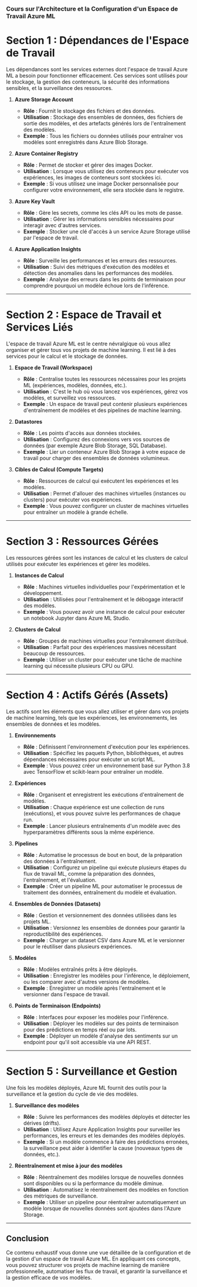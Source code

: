 ### **Cours sur l'Architecture et la Configuration d'un Espace de Travail Azure ML**

# **Section 1 : Dépendances de l'Espace de Travail**

Les dépendances sont les services externes dont l'espace de travail Azure ML a besoin pour fonctionner efficacement. Ces services sont utilisés pour le stockage, la gestion des conteneurs, la sécurité des informations sensibles, et la surveillance des ressources.

1. **Azure Storage Account**  
   - **Rôle** : Fournit le stockage des fichiers et des données.
   - **Utilisation** : Stockage des ensembles de données, des fichiers de sortie des modèles, et des artefacts générés lors de l'entraînement des modèles.
   - **Exemple** : Tous les fichiers ou données utilisés pour entraîner vos modèles sont enregistrés dans Azure Blob Storage.

2. **Azure Container Registry**  
   - **Rôle** : Permet de stocker et gérer des images Docker.
   - **Utilisation** : Lorsque vous utilisez des conteneurs pour exécuter vos expériences, les images de conteneurs sont stockées ici.
   - **Exemple** : Si vous utilisez une image Docker personnalisée pour configurer votre environnement, elle sera stockée dans le registre.

3. **Azure Key Vault**  
   - **Rôle** : Gère les secrets, comme les clés API ou les mots de passe.
   - **Utilisation** : Gérer les informations sensibles nécessaires pour interagir avec d'autres services.
   - **Exemple** : Stocker une clé d'accès à un service Azure Storage utilisé par l'espace de travail.

4. **Azure Application Insights**  
   - **Rôle** : Surveille les performances et les erreurs des ressources.
   - **Utilisation** : Suivi des métriques d'exécution des modèles et détection des anomalies dans les performances des modèles.
   - **Exemple** : Analyse des erreurs dans les points de terminaison pour comprendre pourquoi un modèle échoue lors de l'inférence.

---

# **Section 2 : Espace de Travail et Services Liés**

L'espace de travail Azure ML est le centre névralgique où vous allez organiser et gérer tous vos projets de machine learning. Il est lié à des services pour le calcul et le stockage de données.

1. **Espace de Travail (Workspace)**  
   - **Rôle** : Centralise toutes les ressources nécessaires pour les projets ML (expériences, modèles, données, etc.).
   - **Utilisation** : C'est le hub où vous lancez vos expériences, gérez vos modèles, et surveillez vos ressources.
   - **Exemple** : Un espace de travail peut contenir plusieurs expériences d'entraînement de modèles et des pipelines de machine learning.

2. **Datastores**  
   - **Rôle** : Les points d'accès aux données stockées.
   - **Utilisation** : Configurez des connexions vers vos sources de données (par exemple Azure Blob Storage, SQL Database).
   - **Exemple** : Lier un conteneur Azure Blob Storage à votre espace de travail pour charger des ensembles de données volumineux.

3. **Cibles de Calcul (Compute Targets)**  
   - **Rôle** : Ressources de calcul qui exécutent les expériences et les modèles.
   - **Utilisation** : Permet d'allouer des machines virtuelles (instances ou clusters) pour exécuter vos expériences.
   - **Exemple** : Vous pouvez configurer un cluster de machines virtuelles pour entraîner un modèle à grande échelle.

---

# **Section 3 : Ressources Gérées**

Les ressources gérées sont les instances de calcul et les clusters de calcul utilisés pour exécuter les expériences et gérer les modèles.

1. **Instances de Calcul**  
   - **Rôle** : Machines virtuelles individuelles pour l'expérimentation et le développement.
   - **Utilisation** : Utilisées pour l'entraînement et le débogage interactif des modèles.
   - **Exemple** : Vous pouvez avoir une instance de calcul pour exécuter un notebook Jupyter dans Azure ML Studio.

2. **Clusters de Calcul**  
   - **Rôle** : Groupes de machines virtuelles pour l'entraînement distribué.
   - **Utilisation** : Parfait pour des expériences massives nécessitant beaucoup de ressources.
   - **Exemple** : Utiliser un cluster pour exécuter une tâche de machine learning qui nécessite plusieurs CPU ou GPU.

---

# **Section 4 : Actifs Gérés (Assets)**

Les actifs sont les éléments que vous allez utiliser et gérer dans vos projets de machine learning, tels que les expériences, les environnements, les ensembles de données et les modèles.

1. **Environnements**  
   - **Rôle** : Définissent l'environnement d'exécution pour les expériences.
   - **Utilisation** : Spécifiez les paquets Python, bibliothèques, et autres dépendances nécessaires pour exécuter un script ML.
   - **Exemple** : Vous pouvez créer un environnement basé sur Python 3.8 avec TensorFlow et scikit-learn pour entraîner un modèle.

2. **Expériences**  
   - **Rôle** : Organisent et enregistrent les exécutions d'entraînement de modèles.
   - **Utilisation** : Chaque expérience est une collection de runs (exécutions), et vous pouvez suivre les performances de chaque run.
   - **Exemple** : Lancer plusieurs entraînements d'un modèle avec des hyperparamètres différents sous la même expérience.

3. **Pipelines**  
   - **Rôle** : Automatise le processus de bout en bout, de la préparation des données à l'entraînement.
   - **Utilisation** : Configurez un pipeline qui exécute plusieurs étapes du flux de travail ML, comme la préparation des données, l'entraînement, et l'évaluation.
   - **Exemple** : Créer un pipeline ML pour automatiser le processus de traitement des données, entraînement du modèle et évaluation.

4. **Ensembles de Données (Datasets)**  
   - **Rôle** : Gestion et versionnement des données utilisées dans les projets ML.
   - **Utilisation** : Versionnez les ensembles de données pour garantir la reproductibilité des expériences.
   - **Exemple** : Charger un dataset CSV dans Azure ML et le versionner pour le réutiliser dans plusieurs expériences.

5. **Modèles**  
   - **Rôle** : Modèles entraînés prêts à être déployés.
   - **Utilisation** : Enregistrer les modèles pour l'inférence, le déploiement, ou les comparer avec d'autres versions de modèles.
   - **Exemple** : Enregistrer un modèle après l'entraînement et le versionner dans l'espace de travail.

6. **Points de Terminaison (Endpoints)**  
   - **Rôle** : Interfaces pour exposer les modèles pour l'inférence.
   - **Utilisation** : Déployer les modèles sur des points de terminaison pour des prédictions en temps réel ou par lots.
   - **Exemple** : Déployer un modèle d'analyse des sentiments sur un endpoint pour qu'il soit accessible via une API REST.

---

# **Section 5 : Surveillance et Gestion**

Une fois les modèles déployés, Azure ML fournit des outils pour la surveillance et la gestion du cycle de vie des modèles.

1. **Surveillance des modèles**  
   - **Rôle** : Suivre les performances des modèles déployés et détecter les dérives (drifts).
   - **Utilisation** : Utilisez Azure Application Insights pour surveiller les performances, les erreurs et les demandes des modèles déployés.
   - **Exemple** : Si un modèle commence à faire des prédictions erronées, la surveillance peut aider à identifier la cause (nouveaux types de données, etc.).

2. **Réentraînement et mise à jour des modèles**  
   - **Rôle** : Réentraînement des modèles lorsque de nouvelles données sont disponibles ou si la performance du modèle diminue.
   - **Utilisation** : Automatisez le réentraînement des modèles en fonction des métriques de surveillance.
   - **Exemple** : Utiliser un pipeline pour réentraîner automatiquement un modèle lorsque de nouvelles données sont ajoutées dans l'Azure Storage.

---

## **Conclusion**

Ce contenu exhaustif vous donne une vue détaillée de la configuration et de la gestion d'un espace de travail Azure ML. En appliquant ces concepts, vous pouvez structurer vos projets de machine learning de manière professionnelle, automatiser les flux de travail, et garantir la surveillance et la gestion efficace de vos modèles.
